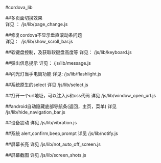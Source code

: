 #cordova_lib



##多页面切换效果    
详见 ： /js/lib/page_change.js  

##修复cordova不显示垂直滚动条问题   
详见：  /js/lib/show_scroll_bar.js

##软键盘控制，及获取软键盘高度等
详见：  /js/lib/keyboard.js


##弹出信息提示
详见：  /js/lib/message.js


##闪光灯当手电筒功能
详见:  /js/lib/flashlight.js



##系统原生的select
详见  /js/lib/select.js


##打开一个url地址，可以注入js和css代码
详见  /js/lib/window_open_url.js



##android自动隐藏底部导航条(返回，主页，菜单)
详见 /js/lib/hide_navigation_bar.js


##设备震动
详见  /js/lib/vibration.js


##系统 alert,confirm,beep,prompt
详见  /js/lib/notify.js



##屏幕长亮
详见  /js/lib/not_auto_off_screen.js


##屏幕截图
详见  /js/lib/screen_shots.js